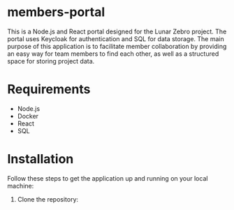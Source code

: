 # members-portal
This is a Node.js and React portal designed for the Lunar Zebro project. The portal uses Keycloak for authentication and SQL for data storage.
The main purpose of this application is to facilitate member collaboration by providing an easy way for team members to find each other,
as well as a structured space for storing project data.

# Requirements
- Node.js
- Docker
- React
- SQL

# Installation
Follow these steps to get the application up and running on your local machine:

1. Clone the repository:

